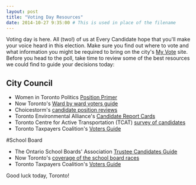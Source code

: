 ```yaml
---
layout: post
title: "Voting Day Resources"
date: 2014-10-27 9:35:00 # This is used in place of the filename
---
```

Voting day is here. All (two!) of us at Every Candidate hope that you'll make your voice heard in this election. Make sure you find out where to vote and what information you might be required to bring on the city's [My Vote](http://app.toronto.ca/vote/myVote.do) site. Before you head to the poll, take time to review some of the best resources we could find to guide your decisions today:

## City Council 

* Women in Toronto Politics [Position Primer](http://positionprimer.ca/)
* Now Toronto's [Ward by ward voters guide](http://www.nowtoronto.com/news/story.cfm?content=138863) 
* Choicestorm's [candidate position reviews](http://www.choicestorm.com/political/toronto-municipal-election-2014-candidate-list)
* Toronto Environmental Alliance's [Candidate Report Cards](http://www.torontoenvironment.org/vote2014/candidatereportcards)
* Toronto Centre for Active Transportation (TCAT) [survey of candidates](http://tcat.ca/election_surveys_2014)
* Toronto Taxpayers Coalition's [Voters Guide](http://www.torontotaxpayer.ca/category/votersguide/)

#School Board

* The Ontario School Boards' Association [Trustee Candidates Guide](http://candidates.ontarioschooltrustees.org/en/school-boards-and-trustees.html)
* Now Toronto's [coverage of the school board races](http://nowtoronto.com/news/story.cfm?content=200068)
* Toronto Taxpayers Coalition's [Voters Guide](http://www.torontotaxpayer.ca/category/votersguide/)

Good luck today, Toronto!
